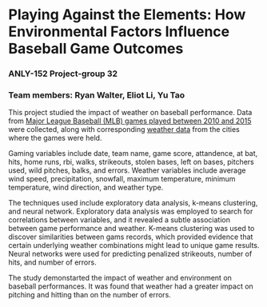
# Playing Against the Elements: How Environmental Factors Influence Baseball Game Outcomes
### ANLY-152 Project-group 32
### Team members: Ryan Walter, Eliot Li, Yu Tao

This project studied the impact of weather on baseball performance. Data from [Major League Baseball (MLB) games played between 2010 and 2015](https://www.retrosheet.org/) were collected, along with corresponding [weather data](https://www.ncei.noaa.gov/) from the cities where the games were held.

Gaming variables include date, team name, game score, attandence, at bat, hits, home runs, rbi, walks, strikeouts, stolen bases, left on bases, pitchers used, wild pitches, balks, and errors.
Weather variables include average wind speed, precipitation, snowfall, maximum temperature, minimum temperature, wind direction, and weather type.

The techniques used include exploratory data analysis, k-means clustering, and neural network. Exploratory data analysis was employed to search for correlations between variables, and it revealed a subtle association between game performance and weather. K-means clustering was used to discover similarities between gams records, which provided evidence that  certain underlying weather combinations might lead to unique game results. Neural networks were used for predicting penalized strikeouts, number of hits, and number of errors. 


The study demonstarted the impact of weather and environment on baseball performances. It was found that weather had a greater impact on pitching and hitting than on the number of errors.




